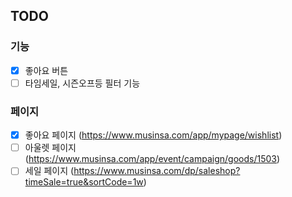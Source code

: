 ## TODO

### 기능

- [x] 좋아요 버튼
- [ ] 타임세일, 시즌오프등 필터 기능

### 페이지

- [x] 좋아요 페이지 (https://www.musinsa.com/app/mypage/wishlist)
- [ ] 아울렛 페이지 (https://www.musinsa.com/app/event/campaign/goods/1503)
- [ ] 세일 페이지 (https://www.musinsa.com/dp/saleshop?timeSale=true&sortCode=1w)
